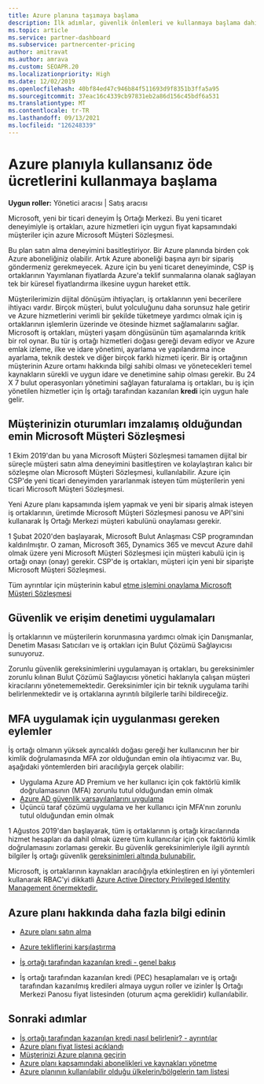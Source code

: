 ```yaml
---
title: Azure planına taşımaya başlama
description: İlk adımlar, güvenlik önlemleri ve kullanmaya başlama dahil olmak üzere, sizin ve müşterileriniz için Azure kullandırılan ödeme planını kullanma hakkında neleri öğrenmeniz gerekir?
ms.topic: article
ms.service: partner-dashboard
ms.subservice: partnercenter-pricing
author: amitravat
ms.author: amrava
ms.custom: SEOAPR.20
ms.localizationpriority: High
ms.date: 12/02/2019
ms.openlocfilehash: 40bf84ed47c946b84f511693d9f8351b3ffa5a95
ms.sourcegitcommit: 37eac16c4339cb97831eb2a86d156c45bdf6a531
ms.translationtype: MT
ms.contentlocale: tr-TR
ms.lasthandoff: 09/13/2021
ms.locfileid: "126248339"
---
```

# <a name="begin-using-pay-as-you-go-rates-with-the-azure-plan"></a>Azure planıyla kullansanız öde ücretlerini kullanmaya başlama

**Uygun roller:** Yönetici aracısı | Satış aracısı


Microsoft, yeni bir ticari deneyim İş Ortağı Merkezi.  Bu yeni ticaret deneyimiyle iş ortakları, azure hizmetleri için uygun fiyat kapsamındaki müşteriler için azure Microsoft Müşteri Sözleşmesi.

Bu plan satın alma deneyimini basitleştiriyor. Bir Azure planında birden çok Azure aboneliğiniz olabilir. Artık Azure aboneliği başına ayrı bir sipariş göndermeniz gerekmeyecek. Azure için bu yeni ticaret deneyiminde, CSP iş ortaklarının Yayımlanan fiyatlarda Azure'a teklif sunmalarına olanak sağlayan tek bir küresel fiyatlandırma ilkesine uygun hareket ettik.

Müşterilerimizin dijital dönüşüm ihtiyaçları, iş ortaklarının yeni becerilere ihtiyacı vardır. Birçok müşteri, bulut yolculuğunu daha sorunsuz hale getirir ve Azure hizmetlerini verimli bir şekilde tüketmeye yardımcı olmak için iş ortaklarının işlemlerin üzerinde ve ötesinde hizmet sağlamalarını sağlar. Microsoft iş ortakları, müşteri yaşam döngüsünün tüm aşamalarında kritik bir rol oynar. Bu tür iş ortağı hizmetleri doğası gereği devam ediyor ve Azure emlak izleme, ilke ve idare yönetimi, ayarlama ve yapılandırma ince ayarlama, teknik destek ve diğer birçok farklı hizmeti içerir. Bir iş ortağının müşterinin Azure ortamı hakkında bilgi sahibi olması ve yönetecekleri temel kaynakların sürekli ve uygun idare ve denetimine sahip olması gerekir. Bu 24 X 7 bulut operasyonları yönetimini sağlayan faturalama iş ortakları, bu iş için yönetilen hizmetler için İş ortağı tarafından kazanılan **kredi** için uygun hale gelir.

## <a name="make-sure-your-customers-have-signed-the-microsoft-customer-agreement"></a>Müşterinizin oturumları imzalamış olduğundan emin Microsoft Müşteri Sözleşmesi

1 Ekim 2019'dan bu yana Microsoft Müşteri Sözleşmesi tamamen dijital bir süreçle müşteri satın alma deneyimini basitleştiren ve kolaylaştıran kalıcı bir sözleşme olan Microsoft Müşteri Sözleşmesi, kullanılabilir. Azure için CSP'de yeni ticari deneyimden yararlanmak isteyen tüm müşterilerin yeni ticari Microsoft Müşteri Sözleşmesi.

Yeni Azure planı kapsamında işlem yapmak ve yeni bir sipariş almak isteyen iş ortaklarının, üretimde Microsoft Müşteri Sözleşmesi panosu ve API'sini kullanarak İş Ortağı Merkezi müşteri kabulünü onaylaması gerekir.

1 Şubat 2020'den başlayarak, Microsoft Bulut Anlaşması CSP programından kaldırılmıştır. O zaman, Microsoft 365, Dynamics 365 ve mevcut Azure dahil olmak üzere yeni Microsoft Müşteri Sözleşmesi için müşteri kabulü için iş ortağı onayı (onay) gerekir. CSP'de iş ortakları, müşteri için yeni bir siparişte Microsoft Müşteri Sözleşmesi.

Tüm ayrıntılar için müşterinin kabul [etme işlemini onaylama Microsoft Müşteri Sözleşmesi](confirm-customer-agreement.md)

## <a name="security-and-access-control-practices"></a>Güvenlik ve erişim denetimi uygulamaları

İş ortaklarının ve müşterilerin korunmasına yardımcı olmak için Danışmanlar, Denetim Masası Satıcıları ve iş ortakları için Bulut Çözümü Sağlayıcısı sunuyoruz.

Zorunlu güvenlik gereksinimlerini uygulamayan iş ortakları, bu gereksinimler zorunlu kılınan Bulut Çözümü Sağlayıcısı yönetici haklarıyla çalışan müşteri kiracılarını yönetememektedir. Gereksinimler için bir teknik uygulama tarihi belirlenmektedir ve iş ortaklarına ayrıntılı bilgilerle tarihi bildireceğiz.

## <a name="actions-to-take-to-implement-mfa"></a>MFA uygulamak için uygulanması gereken eylemler

İş ortağı olmanın yüksek ayrıcalıklı doğası gereği her kullanıcının her bir kimlik doğrulamasında MFA zor olduğundan emin ola ihtiyacımız var. Bu, aşağıdaki yöntemlerden biri aracılığıyla gerçek olabilir:

- Uygulama Azure AD Premium ve her kullanıcı için çok faktörlü kimlik doğrulamasının (MFA) zorunlu tutul olduğundan emin olmak
- [Azure AD güvenlik varsayılanlarını uygulama](/azure/active-directory/conditional-access/concept-conditional-access-security-defaults)
- Üçüncü taraf çözümü uygulama ve her kullanıcı için MFA'nın zorunlu tutul olduğundan emin olmak

1 Ağustos 2019'dan başlayarak, tüm iş ortaklarının iş ortağı kiracılarında hizmet hesapları da dahil olmak üzere tüm kullanıcılar için çok faktörlü kimlik doğrulamasını zorlaması gerekir. Bu güvenlik gereksinimleriyle ilgili ayrıntılı bilgiler İş ortağı güvenlik [gereksinimleri altında bulunabilir.](partner-security-requirements.md)

Microsoft, iş ortaklarının kaynakları aracılığıyla etkinleştiren en iyi yöntemleri kullanarak RBAC'yi dikkatli [Azure Active Directory Privileged Identity Management önermektedir.](/azure/active-directory/privileged-identity-management/pim-configure)

## <a name="read-more-about-the-azure-plan"></a>Azure planı hakkında daha fazla bilgi edinin

- [Azure planı satın alma](purchase-azure-plan.md)

- [Azure tekliflerini karşılaştırma](compare-azure-offers.md)

- [İş ortağı tarafından kazanılan kredi - genel bakış](partner-earned-credit.md)

- İş ortağı tarafından kazanılan kredi (PEC) hesaplamaları ve iş ortağı tarafından kazanılmış kredileri almaya uygun roller ve izinler İş Ortağı Merkezi Panosu fiyat listesinden (oturum açma gereklidir) kullanılabilir.

## <a name="next-steps"></a>Sonraki adımlar 

- [İş ortağı tarafından kazanılan kredi nasıl belirlenir? - ayrıntılar](partner-earned-credit-explanation.md)
- [Azure planı fiyat listesi açıklandı](azure-plan-price-list.md)
- [Müşterinizi Azure planına geçirin](azure-plan-transition.md)
- [Azure planı kapsamındaki abonelikleri ve kaynakları yönetme](azure-plan-manage.md)
- [Azure planının kullanılabilir olduğu ülkelerin/bölgelerin tam listesi](https://query.prod.cms.rt.microsoft.com/cms/api/am/binary/RE3QN0x)